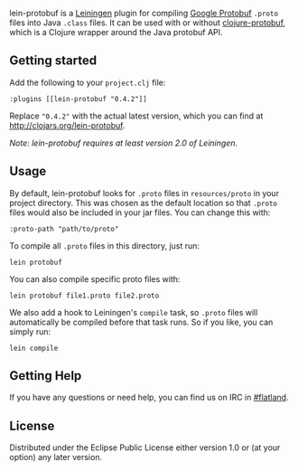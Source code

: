 lein-protobuf is a [Leiningen](https://github.com/technomancy/leiningen) plugin for compiling
[Google Protobuf](http://code.google.com/p/protobuf/) `.proto` files into Java `.class` files. It
can be used with or without [clojure-protobuf](https://github.com/flatland/clojure-protobuf), which
is a Clojure wrapper around the Java protobuf API.

## Getting started

Add the following to your `project.clj` file:

    :plugins [[lein-protobuf "0.4.2"]]

Replace `"0.4.2"` with the actual latest version, which you can find at http://clojars.org/lein-protobuf.

*Note: lein-protobuf requires at least version 2.0 of Leiningen.*

## Usage

By default, lein-protobuf looks for `.proto` files in `resources/proto` in your project
directory. This was chosen as the default location so that `.proto` files would also be included in
your jar files. You can change this with:

    :proto-path "path/to/proto"

To compile all `.proto` files in this directory, just run:

    lein protobuf

You can also compile specific proto files with:

    lein protobuf file1.proto file2.proto

We also add a hook to Leiningen's `compile` task, so `.proto` files will automatically be compiled
before that task runs. So if you like, you can simply run:

    lein compile


## Getting Help

If you have any questions or need help, you can find us on IRC in
[#flatland](irc://irc.freenode.net/#flatland).

## License

Distributed under the Eclipse Public License either version 1.0 or (at your option) any later version.
